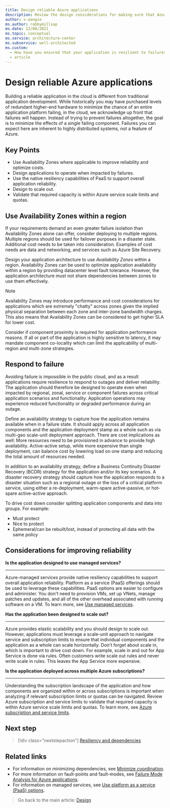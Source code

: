 ```yaml
---
title: Design reliable Azure applications
description: Review the design considerations for making sure that Azure applications are reliable and resilient to failure.
author: v-aangie
ms.author: robbymillsap
ms.date: 12/08/2021
ms.topic: conceptual
ms.service: architecture-center
ms.subservice: well-architected
ms.custom:
  - How have you ensured that your application is resilient to failures?
  - article
---
```


# Design reliable Azure applications

Building a reliable application in the cloud is different from traditional application development. While historically you may have purchased levels of redundant higher-end hardware to minimize the chance of an entire application platform failing, in the cloud, we acknowledge up front that failures will happen. Instead of trying to prevent failures altogether, the goal is to minimize the effects of a single failing component. Failures you can expect here are inherent to highly distributed systems, not a feature of Azure.

## Key Points

- Use Availability Zones where applicable to improve reliability and optimize costs.
- Design applications to operate when impacted by failures.
- Use the native resiliency capabilities of PaaS to support overall application reliability.
- Design to scale out.
- Validate that required capacity is within Azure service scale limits and quotas.

## Use Availability Zones within a region

If your requirements demand an even greater failure isolation than Availability Zones alone can offer, consider deploying to multiple regions. Multiple regions should be used for failover purposes in a disaster state. Additional cost needs to be taken into consideration. Examples of cost needs are data and networking, and services such as Azure Site Recovery.

Design your application architecture to use *Availability Zones* within a region. Availability Zones can be used to optimize application availability within a region by providing datacenter level fault tolerance. However, the application architecture must not share dependencies between zones to use them effectively.

> [!NOTE]
> Availability Zones may introduce performance and cost considerations for applications which are extremely "chatty" across zones given the implied physical separation between each zone and inter-zone bandwidth charges. This also means that Availability Zones can be considered to get higher SLA for lower cost.

Consider if component proximity is required for application performance reasons. If all or part of the application is highly sensitive to latency, it may mandate component co-locality which can limit the applicability of multi-region and multi-zone strategies.

## Respond to failure

Avoiding failure is impossible in the public cloud, and as a result applications require resilience to respond to outages and deliver reliability. The application should therefore be designed to operate even when impacted by regional, zonal, service or component failures across critical application scenarios and functionality. Application operations may experience reduced functionality or degraded performance during an outage.

Define an availability strategy to capture how the application remains available when in a failure state. It should apply across all application components and the application deployment stamp as a whole such as via multi-geo scale-unit deployment approach. There are cost implications as well: More resources need to be provisioned in advance to provide high availability. Active-active setup, while more expensive than single deployment, can balance cost by lowering load on one stamp and reducing the total amount of resources needed.

In addition to an availability strategy, define a Business Continuity Disaster Recovery (BCDR) strategy for the application and/or its key scenarios. A disaster recovery strategy should capture how the application responds to a disaster situation such as a regional outage or the loss of a critical platform service, using either a re-deployment, warm-spare active-passive, or hot-spare active-active approach.

To drive cost down consider splitting application components and data into groups. For example:

- Must protect
- Nice to protect
- Ephemeral/can be rebuilt/lost, instead of protecting all data with the same policy

## Considerations for improving reliability

**Is the application designed to use managed services?**
***

Azure-managed services provide native resiliency capabilities to support overall application reliability. Platform as a service (PaaS) offerings should be used to leverage these capabilities. PaaS options are easier to configure and administer. You don't need to provision VMs, set up VNets, manage patches and updates, and all of the other overhead associated with running software on a VM. To learn more, see [Use managed services](/azure/architecture/guide/design-principles/managed-services).

**Has the application been designed to scale out?**
***

Azure provides elastic scalability and you should design to scale out. However, applications must leverage a scale-unit approach to navigate service and subscription limits to ensure that individual components and the application as a whole can scale horizontally. Don't forget about scale in, which is important to drive cost down. For example, scale in and out for App Service is done via rules. Often customers write scale out rules and never write scale in rules. This leaves the App Service more expensive.

**Is the application deployed across multiple Azure subscriptions?**
***

Understanding the subscription landscape of the application and how components are organized within or across subscriptions is important when analyzing if relevant subscription limits or quotas can be navigated. Review Azure subscription and service limits to validate that required capacity is within Azure service scale limits and quotas. To learn more, see [Azure subscription and service limits](/azure/azure-resource-manager/management/azure-subscription-service-limits).

## Next step

> [!div class="nextstepaction"]
> [Resiliency and dependencies](./design-resiliency.md)

## Related links

- For information on minimizing dependencies, see [Minimize coordination](/azure/architecture/guide/design-principles/minimize-coordination).
- For more information on fault-points and fault-modes, see [Failure Mode Analysis for Azure applications](/azure/architecture/resiliency/failure-mode-analysis).
- For information on managed services, see [Use platform as a service (PaaS) options](/azure/architecture/guide/design-principles/managed-services).

> Go back to the main article: [Design](design-checklist.md)
